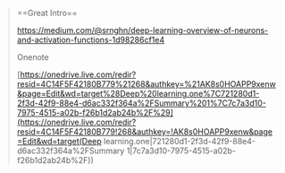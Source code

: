 > ==Great Intro==
>
> https://medium.com/@srnghn/deep-learning-overview-of-neurons-and-activation-functions-1d98286cf1e4
>
> Onenote
>
> [https://onedrive.live.com/redir?resid=4C14F5F42180B779%21268&authkey=%21AK8s0HOAPP9xenw&page=Edit&wd=target%28Deep%20learning.one%7C721280d1-2f3d-42f9-88e4-d6ac332f364a%2FSummary%201%7C7c7a3d10-7975-4515-a02b-f26b1d2ab24b%2F%29](https://onedrive.live.com/redir?resid=4C14F5F42180B779!268&authkey=!AK8s0HOAPP9xenw&page=Edit&wd=target(Deep learning.one|721280d1-2f3d-42f9-88e4-d6ac332f364a%2FSummary 1|7c7a3d10-7975-4515-a02b-f26b1d2ab24b%2F))